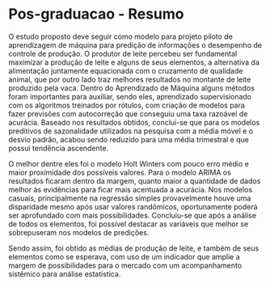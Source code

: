 # Pos-graduacao - Resumo

O estudo proposto deve seguir como modelo para projeto piloto de aprendizagem de máquina para predição de informações o desempenho de controle de produção. O produtor de leite percebeu ser fundamental maximizar a produção de leite e alguns de seus elementos, a alternativa da alimentação juntamente equacionada com o cruzamento de qualidade animal, que por outro lado traz melhores resultados no montante de leite produzido pela vaca. Dentro do Aprendizado de Máquina alguns métodos foram importantes para auxiliar, sendo eles, aprendizado supervisionado com os algoritmos treinados por rótulos, com criação de modelos para fazer previsões com autocorreção que conseguiu uma taxa razoável de acurácia. Baseado nos resultados obtidos, conclui-se que para os modelos preditivos de sazonalidade utilizados na pesquisa com a média móvel e o desvio padrão, acabou sendo reduzido para uma média trimestral e que possui tendência ascendente.

O melhor dentre eles foi o modelo Holt Winters com pouco erro médio e maior proximidade dos possíveis valores. Para o modelo ARIMA os resultados ficaram dentro da margem, quanto maior a quantidade de dados melhor às evidências para ficar mais acentuada a acurácia. Nos modelos casuais, principalmente na regressão simples provavelmente houve uma disparidade mesmo após usar valores randômicos, oportunamente poderá ser aprofundado com mais possibilidades. Concluiu-se que após a análise de todos os elementos, foi possível destacar as variáveis que melhor se sobrepuseram nos modelos de predições.

Sendo assim, foi obtido as médias de produção de leite, e também de seus elementos como se esperava, com uso de um indicador que amplie a margem de possibilidades para o mercado com um acompanhamento sistêmico para análise estatística.
